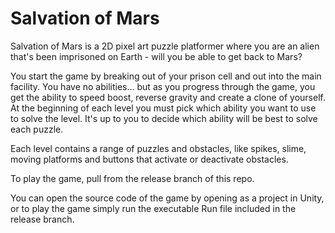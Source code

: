 # Salvation of Mars
Salvation of Mars is a 2D pixel art puzzle platformer where you are an alien that's been imprisoned on Earth - will you be able 
to get back to Mars?

You start the game by breaking out of your prison cell and out into the main facility. You have no abilities... but as you progress
through the game, you get the ability to speed boost, reverse gravity and create a clone of yourself. At the beginning of each level
you must pick which ability you want to use to solve the level. It's up to you to decide which ability will be best to solve each
puzzle. 

Each level contains a range of puzzles and obstacles, like spikes, slime, moving platforms and buttons that activate or deactivate 
obstacles. 

To play the game, pull from the release branch of this repo.

You can open the source code of the game by opening as a project in Unity, or to play the game simply run the executable Run file included in the release branch.
